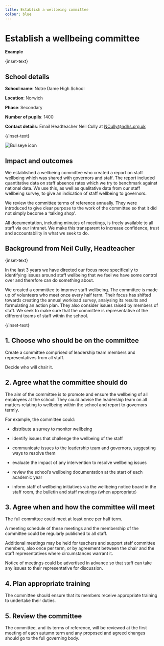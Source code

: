 ```yaml
---
title: Establish a wellbeing committee
colour: blue
---
```


# Establish a wellbeing committee

<strong class="govuk-tag">Example</strong>

{inset-text}

## School details

**School name**: Notre Dame High School

**Location**: Norwich

**Phase**: Secondary

**Number of pupils**: 1400

**Contact details**: Email Headteacher Neil Cully at <NCully@ndhs.org.uk>

{/inset-text}

<div class="govuk-grid-row dfe-width-container">
  <div class="govuk-grid-column-full">
    <div class="info-box">
      <div class="info-box__corner">
        <img src="/assets/images/bullseye.svg" alt="Bullseye icon">
      </div>
      <h2 class="govuk-heading-m">
        Impact and outcomes
      </h2>
      <p>
        We established a wellbeing committee who created a report on staff
        wellbeing which was shared with governors and staff. The report included
        quantitative data on staff absence rates which we try to benchmark
        against national data. We use this, as well as qualitative data from our
        staff wellbeing survey, to give an indication of staff wellbeing to
        governors.
      </p>
      <p>
        We review the committee terms of reference annually. They were
        introduced to give clear purpose to the work of the committee so that it
        did not simply become a ‘talking shop’.
      </p>
      <p>
        All documentation, including minutes of meetings, is freely available to
        all staff via our intranet. We make this transparent to increase
        confidence, trust and accountability in what we seek to do.
      </p>
    </div>
  </div>
</div>

## Background from Neil Cully, Headteacher

{inset-text}

In the last 3 years we have directed our focus more specifically to identifying
issues around staff wellbeing that we feel we have some control over and
therefore can do something about.

We created a committee to improve staff wellbeing. The committee is made up of
volunteers who meet once every half term. Their focus has shifted towards
creating the annual workload survey, analysing its results and formulating an
action plan. They also consider issues raised by members of staff. We seek to
make sure that the committee is representative of the different teams of staff
within the school.

{/inset-text}

## 1. Choose who should be on the committee

Create a committee comprised of leadership team members and representatives from
all staff.

Decide who will chair it.

## 2. Agree what the committee should do

The aim of the committee is to promote and ensure the wellbeing of all employees
at the school. They could advise the leadership team on all matters relating to
wellbeing within the school and report to governors termly.

For example, the committee could:

- distribute a survey to monitor wellbeing

- identify issues that challenge the wellbeing of the staff

- communicate issues to the leadership team and governors, suggesting ways to
  resolve them

- evaluate the impact of any intervention to resolve wellbeing issues

- review the school’s wellbeing documentation at the start of each academic year

- inform staff of wellbeing initiatives via the wellbeing notice board in the
  staff room, the bulletin and staff meetings (when appropriate)

## 3. Agree when and how the committee will meet

The full committee could meet at least once per half term.

A meeting schedule of these meetings and the membership of the committee could
be regularly published to all staff.

Additional meetings may be held for teachers and support staff committee
members, also once per term, or by agreement between the chair and the staff
representatives where circumstances warrant it.

Notice of meetings could be advertised in advance so that staff can take any
issues to their representative for discussion.

## 4. Plan appropriate training

The committee should ensure that its members receive appropriate training to
undertake their duties.

## 5. Review the committee

The committee, and its terms of reference, will be reviewed at the first meeting
of each autumn term and any proposed and agreed changes should go to the full
governing body.
